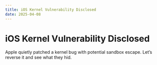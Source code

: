 ```yaml
---
title: iOS Kernel Vulnerability Disclosed
date: 2025-04-08
---
```


# iOS Kernel Vulnerability Disclosed

Apple quietly patched a kernel bug with potential sandbox escape. Let’s reverse it and see what they hid.
